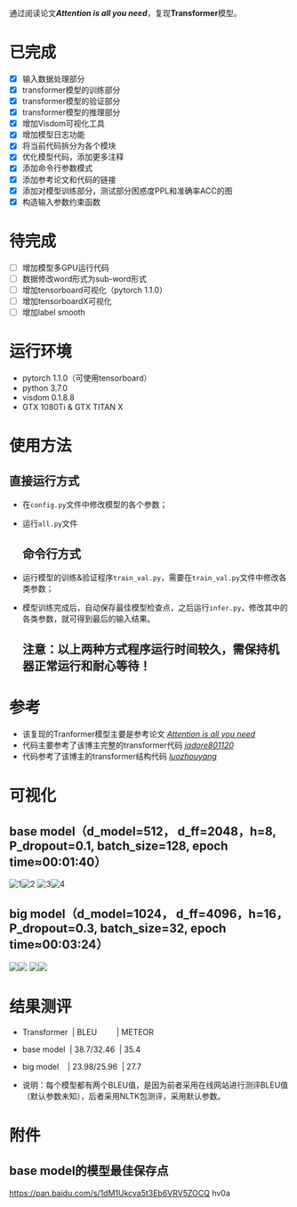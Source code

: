 通过阅读论文***Attention is all you need***，复现**Transformer**模型。

# 已完成
- [x] 输入数据处理部分
- [x] transformer模型的训练部分
- [x] transformer模型的验证部分
- [x] transformer模型的推理部分
- [x] 增加Visdom可视化工具
- [x] 增加模型日志功能
- [x] 将当前代码拆分为各个模块
- [x] 优化模型代码，添加更多注释
- [x] 添加命令行参数模式
- [x] 添加参考论文和代码的链接
- [x] 添加对模型训练部分，测试部分困惑度PPL和准确率ACC的图
- [x] 构造输入参数约束函数

# 待完成
- [ ] 增加模型多GPU运行代码
- [ ] 数据修改word形式为sub-word形式
- [ ] 增加tensorboard可视化（pytorch 1.1.0）
- [ ] 增加tensorboardX可视化
- [ ] 增加label smooth

# 运行环境
+ pytorch 1.1.0（可使用tensorboard）
+ python 3.7.0
+ visdom 0.1.8.8
+ GTX 1080Ti & GTX TITAN X

# 使用方法
  ## 直接运行方式
- 在`config.py`文件中修改模型的各个参数；
- 运行`all.py`文件

  ## 命令行方式
- 运行模型的训练&验证程序`train_val.py`，需要在`train_val.py`文件中修改各类参数；
- 模型训练完成后，自动保存最佳模型检查点，之后运行`infer.py`，修改其中的各类参数，就可得到最后的输入结果。

  ## 注意：以上两种方式程序运行时间较久，需保持机器正常运行和耐心等待！

# 参考
+ 该复现的Tranformer模型主要是参考论文 [*Attention is all you need*](https://arxiv.org/abs/1706.03762)
+ 代码主要参考了该博主完整的transformer代码 [*jadore801120*](https://github.com/jadore801120/attention-is-all-you-need-pytorch)
+ 代码参考了该博主的transformer结构代码 [*luozhouyang*](https://luozhouyang.github.io/transformer/)

# 可视化

  ## base model（d_model=512， d_ff=2048，h=8, P_dropout=0.1, batch_size=128, epoch time≈00:01:40）
  ![1](https://github.com/YUHANYU/Reproduce_Transformer/blob/master/base%20%26%20big%20model/base%20model/train_loss.png)![2](https://github.com/YUHANYU/Reproduce_Transformer/blob/master/base%20%26%20big%20model/base%20model/val_loss.png)
  ![3](https://github.com/YUHANYU/Reproduce_Transformer/blob/master/base%20%26%20big%20model/base%20model/train_val_acc.png)![4](https://github.com/YUHANYU/Reproduce_Transformer/blob/master/base%20%26%20big%20model/base%20model/train_val_ppl.png)

  ## big model（d_model=1024， d_ff=4096，h=16，P_dropout=0.3, batch_size=32, epoch time≈00:03:24）
  ![](https://github.com/YUHANYU/Reproduce_Transformer/blob/master/base%20%26%20big%20model/big%20model/train_loss.png)![](https://github.com/YUHANYU/Reproduce_Transformer/blob/master/base%20%26%20big%20model/big%20model/val_loss.png)
  ![](https://github.com/YUHANYU/Reproduce_Transformer/blob/master/base%20%26%20big%20model/big%20model/train_val_acc.png)![](https://github.com/YUHANYU/Reproduce_Transformer/blob/master/base%20%26%20big%20model/big%20model/train_val_ppl.png)
  
  # 结果测评
  + Transformer &nbsp;| BLEU &nbsp;&nbsp;&nbsp;&nbsp;&nbsp;&nbsp;&nbsp;&nbsp;| METEOR
  
  + base model &nbsp;| 38.7/32.46 &nbsp;| 35.4
  
  + big model &nbsp;&nbsp;&nbsp;| 23.98/25.96 &nbsp;| 27.7
  
  + 说明：每个模型都有两个BLEU值，是因为前者采用在线网站进行测评BLEU值（默认参数未知），后者采用NLTK包测评，采用默认参数。
  
  
  # 附件
  ## base model的模型最佳保存点
  https://pan.baidu.com/s/1dM1Ukcva5t3Eb6VRV5ZOCQ   hv0a
